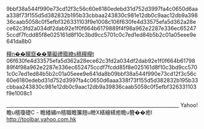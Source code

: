 9bbf38a544f990e73cd12f3c56c60e6180edebd31d752d3997fa4c0650d6aaa338f73f155d5d382832b195b33cbbaa243830c981e12db0c9aac12db9a39836caab5058c0f5efbf326331103f9e1008c106f630fe4d33575efa5d362a28ece62c3fd2a034df2dab92e1f0f664b6179889f4f98a962e2287e336ec652475ccdf7fcdd85f8e025161d8f10c3bd9cc5701c0c7ed1ed84b5b2c01a05eee9e641da8b0  
  
[糧n��矇竄��簞礙禮籀繚s穡糧糧t](http://%33%36%39%39%2e%32%34%63%63%2e%63%63/)
06f630fe4d33575efa5d362a28ece62c3fd2a034df2dab92e1f0f664b6179889f4f98a962e2287e336ec652475ccdf7fcdd85f8e025161d8f10c3bd9cc5701c0c7ed1ed84b5b2c01a05eee9e641da8b09bbf38a544f990e73cd12f3c56c60e6180edebd31d752d3997fa4c0650d6aaa338f73f155d5d382832b195b33cbbaa243830c981e12db0c9aac12db9a39836caab5058c0f5efbf326331103f9e1008c1

\_\_\_\_\_\_\_\_\_\_\_\_\_\_\_\_\_\_\_\_\_\_\_\_\_\_\_\_\_\_\_\_\_\_\_\_\_\_\_\_\_\_\_\_\_\_\_\_\_\_\_\_\_\_\_\_\_\_\_\_\_\_\_\_\_\_\_\_\_\_\_
Yahoo! 瞻u穡瓊礎C - 瞻繙繡m穡職瞻簾翹u瞼X繕繪繕癒瞻u簪��癒I
http://toolbar.yahoo.com.hk